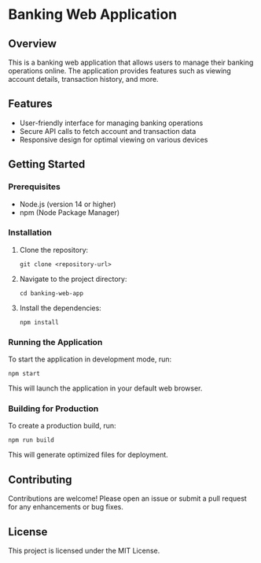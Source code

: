 # Banking Web Application

## Overview
This is a banking web application that allows users to manage their banking operations online. The application provides features such as viewing account details, transaction history, and more.

## Features
- User-friendly interface for managing banking operations
- Secure API calls to fetch account and transaction data
- Responsive design for optimal viewing on various devices

## Getting Started

### Prerequisites
- Node.js (version 14 or higher)
- npm (Node Package Manager)

### Installation
1. Clone the repository:
   ```
   git clone <repository-url>
   ```
2. Navigate to the project directory:
   ```
   cd banking-web-app
   ```
3. Install the dependencies:
   ```
   npm install
   ```

### Running the Application
To start the application in development mode, run:
```
npm start
```
This will launch the application in your default web browser.

### Building for Production
To create a production build, run:
```
npm run build
```
This will generate optimized files for deployment.

## Contributing
Contributions are welcome! Please open an issue or submit a pull request for any enhancements or bug fixes.

## License
This project is licensed under the MIT License.